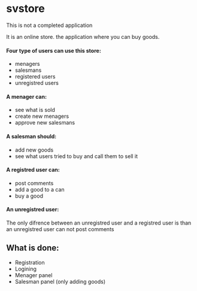 # svstore

This is not a completed application

It is an online store. the application where you can buy goods.

#### Four type of users can use this store:
- menagers
- salesmans
- registered users
- unregistred users

#### A menager can:
- see what is sold
- create new menagers 
- approve new salesmans 
 
#### A salesman should:
- add new goods
- see what users tried to buy and call them to sell it

#### A registred user can:
- post comments
- add a good to a can
- buy a good 

#### An unregistred user:
The only difrence between an unregistred user and a registred user is than an unregistred user can not post comments 

## What is done: 
- Registration
- Logining
- Menager panel
- Salesman panel (only adding goods) 

